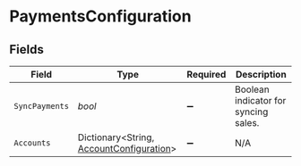 # PaymentsConfiguration


## Fields

| Field                                                                                       | Type                                                                                        | Required                                                                                    | Description                                                                                 |
| ------------------------------------------------------------------------------------------- | ------------------------------------------------------------------------------------------- | ------------------------------------------------------------------------------------------- | ------------------------------------------------------------------------------------------- |
| `SyncPayments`                                                                              | *bool*                                                                                      | :heavy_minus_sign:                                                                          | Boolean indicator for syncing sales.                                                        |
| `Accounts`                                                                                  | Dictionary<String, [AccountConfiguration](../../Models/Components/AccountConfiguration.md)> | :heavy_minus_sign:                                                                          | N/A                                                                                         |